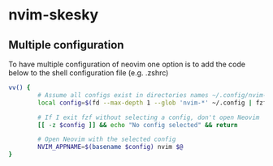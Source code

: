 # nvim-skesky

## Multiple configuration

To have multiple configuration of neovim one option is to add the code below to the shell configuration file (e.g. .zshrc)

```bash
vv() {
        # Assume all configs exist in directories names ~/.config/nvim-*
        local config=$(fd --max-depth 1 --glob 'nvim-*' ~/.config | fzf --prompt="Neovim Configs > " --height=30% --layout=reverse --border --exit-0)

        # If I exit fzf without selecting a config, don't open Neovim
        [[ -z $config ]] && echo "No config selected" && return

        # Open Neovim with the selected config
        NVIM_APPNAME=$(basename $config) nvim $@
}
```

